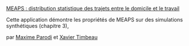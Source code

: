 [MEAPS : distribution statistique des trajets entre le domicile et le travail](https://xtimbeau.github.io/meaps/)

Cette application démontre les propriétés de MEAPS sur des simulations synthétiques (chapitre 3),

par [Maxime Parodi](mailto:maxime.parodi@sciencespo.fr) et [Xavier Timbeau](mailto:xavier.timbeau@sciencespo.fr)
